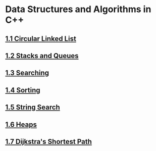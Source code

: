 # Data Structures and Algorithms in C++

## [1.1 Circular Linked List](https://github.com/goopey7/cmp201-ax1.1)

## [1.2 Stacks and Queues](https://github.com/goopey7/cmp201-ax1.2)

## [1.3 Searching](https://github.com/goopey7/cmp201-ax1.3)

## [1.4 Sorting](https://github.com/goopey7/cmp201-ax1.4)

## [1.5 String Search](https://github.com/goopey7/cmp201-ax1.5)

## [1.6 Heaps](https://github.com/goopey7/cmp201-ax1.6)

## [1.7 Dijkstra's Shortest Path](https://github.com/goopey7/cmp201-ax1.7)
